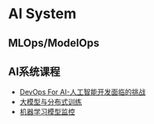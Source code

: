# AI System




## MLOps/ModelOps





## AI系统课程

- [DevOps For AI-人工智能开发面临的挑战]()
- [大模型与分布式训练]()
- [机器学习模型监控]()






